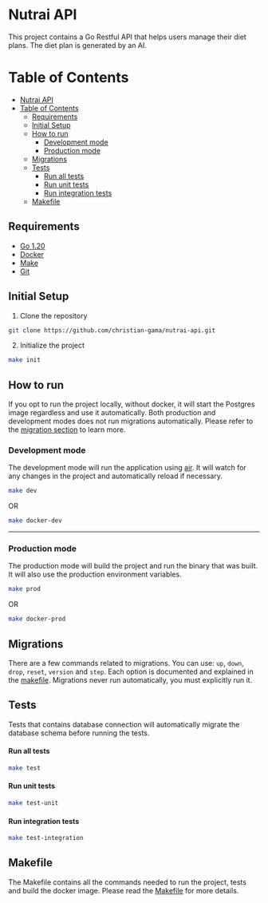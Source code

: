 # Nutrai API
This project contains a Go Restful API that helps users manage their diet plans. The diet plan is generated by an AI.

# Table of Contents
- [Nutrai API](#nutrai-api)
- [Table of Contents](#table-of-contents)
  - [Requirements](#requirements)
  - [Initial Setup](#initial-setup)
  - [How to run](#how-to-run)
    - [Development mode](#development-mode)
    - [Production mode](#production-mode)
  - [Migrations](#migrations)
  - [Tests](#tests)
      - [Run all tests](#run-all-tests)
      - [Run unit tests](#run-unit-tests)
      - [Run integration tests](#run-integration-tests)
  - [Makefile](#makefile)

## Requirements
- [Go 1.20](https://golang.org/doc/install)
- [Docker](https://docs.docker.com/install/)
- [Make](https://www.gnu.org/software/make/)
- [Git](https://git-scm.com/book/en/v2/Getting-Started-Installing-Git)

## Initial Setup
1. Clone the repository
```sh
git clone https://github.com/christian-gama/nutrai-api.git
```

2. Initialize the project
```sh
make init
```

## How to run
If you opt to run the project locally, without docker, it will start the Postgres image regardless and use it automatically. Both production and development modes does not run migrations automatically. Please refer to the [migration section](#migrations) to learn more.
### Development mode
The development mode will run the application using [air](https://github.com/cosmtrek/air). It will watch for any changes in the project and automatically reload if necessary.
```sh
make dev
```

OR

```sh
make docker-dev
```
----------
### Production mode
The production mode will build the project and run the binary that was built. It will also use the production environment variables. 
```sh
make prod
```
OR

```sh
make docker-prod
```

## Migrations
There are a few commands related to migrations. You can use: `up`, `down`, `drop`, `reset`, `version` and `step`. Each option is documented and explained in the [makefile](#makefile). Migrations never run automatically, you must explicitly run it.

## Tests
Tests that contains database connection will automatically migrate the database schema before running the tests.

#### Run all tests
```sh
make test
```

#### Run unit tests
```sh
make test-unit
```

#### Run integration tests
```sh
make test-integration
```

## Makefile
The Makefile contains all the commands needed to run the project, tests and build the docker image. Please read the [Makefile](Makefile) for more details.